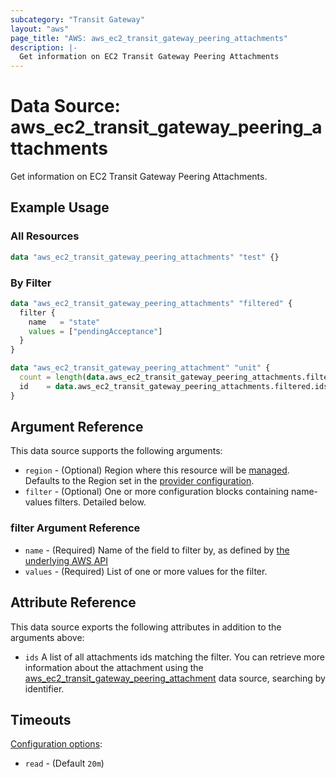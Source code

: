 ```yaml
---
subcategory: "Transit Gateway"
layout: "aws"
page_title: "AWS: aws_ec2_transit_gateway_peering_attachments"
description: |-
  Get information on EC2 Transit Gateway Peering Attachments
---
```


# Data Source: aws_ec2_transit_gateway_peering_attachments

Get information on EC2 Transit Gateway Peering Attachments.

## Example Usage

### All Resources

```terraform
data "aws_ec2_transit_gateway_peering_attachments" "test" {}
```

### By Filter

```terraform
data "aws_ec2_transit_gateway_peering_attachments" "filtered" {
  filter {
    name   = "state"
    values = ["pendingAcceptance"]
  }
}

data "aws_ec2_transit_gateway_peering_attachment" "unit" {
  count = length(data.aws_ec2_transit_gateway_peering_attachments.filtered.ids)
  id    = data.aws_ec2_transit_gateway_peering_attachments.filtered.ids[count.index]
}
```

## Argument Reference

This data source supports the following arguments:

* `region` - (Optional) Region where this resource will be [managed](https://docs.aws.amazon.com/general/latest/gr/rande.html#regional-endpoints). Defaults to the Region set in the [provider configuration](https://registry.terraform.io/providers/hashicorp/aws/latest/docs#aws-configuration-reference).
* `filter` - (Optional) One or more configuration blocks containing name-values filters. Detailed below.

### filter Argument Reference

* `name` - (Required) Name of the field to filter by, as defined by [the underlying AWS API][1]
* `values` - (Required) List of one or more values for the filter.

## Attribute Reference

This data source exports the following attributes in addition to the arguments above:

* `ids` A list of all attachments ids matching the filter. You can retrieve more information about the attachment using the [aws_ec2_transit_gateway_peering_attachment][2] data source, searching by identifier.

[1]: https://docs.aws.amazon.com/AWSEC2/latest/APIReference/API_DescribeTransitGatewayPeeringAttachments.html
[2]: https://registry.terraform.io/providers/hashicorp/aws/latest/docs/data-sources/ec2_transit_gateway_peering_attachment

## Timeouts

[Configuration options](https://developer.hashicorp.com/terraform/language/resources/syntax#operation-timeouts):

- `read` - (Default `20m`)
